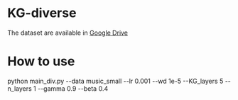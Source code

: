 # KG-diverse
The dataset are available in [Google Drive](https://drive.google.com/drive/folders/12YF4oP17rz0GtCYwCer8smfQeGtsAQSp?usp=sharing)


# How to use
python main_div.py --data music_small --lr 0.001 --wd 1e-5 --KG_layers 5 --n_layers 1 --gamma 0.9 --beta 0.4
